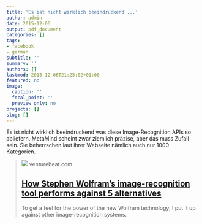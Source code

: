 ```yaml
---
title: 'Es ist nicht wirklich beeindruckend ...'
author: admin
date: 2015-12-06
output: pdf_document
categories: []
tags:
- facebook
- german
subtitle: ''
summary: ''
authors: []
lastmod: 2015-12-06T21:25:02+01:00
featured: no
image:
  caption: ''
  focal_point: ''
  preview_only: no
projects: []
slug: []
---
```

Es ist nicht wirklich beeindruckend was diese Image-Recognition APIs so abliefern. MetaMind scheint zwar ziemlich präzise, aber das muss Zufall sein. Sie beherrschen laut ihrer Webseite nämlich auch nur 1000 Kategorien.
> [![](https://venturebeat.com/wp-content/uploads/2015/05/ImageIdentify-Mushroom.png?w=1200&strip=all)](http://venturebeat.com/2015/05/16/how-stephen-wolframs-image-recognition-tool-performs-against-5-alternatives/)
> venturebeat.com
> ## [How Stephen Wolfram’s image-recognition tool performs against 5 alternatives](http://venturebeat.com/2015/05/16/how-stephen-wolframs-image-recognition-tool-performs-against-5-alternatives/)
>
>To get a feel for the power of the new Wolfram technology, I put it up against other image-recognition systems.

